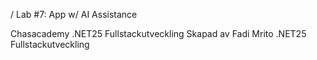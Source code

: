 / Lab #7: App w/ AI Assistance

Chasacademy .NET25 Fullstackutveckling Skapad av Fadi Mrito .NET25 Fullstackutveckling
